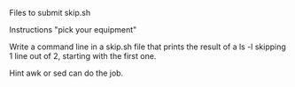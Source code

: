 Files to submit
skip.sh

Instructions
"pick your equipment"

Write a command line in a skip.sh file that prints the result of a ls -l skipping 1 line out of 2, starting with the first one.

Hint
awk or sed can do the job.  